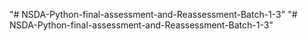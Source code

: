 "# NSDA-Python-final-assessment-and-Reassessment-Batch-1-3" 
"# NSDA-Python-final-assessment-and-Reassessment-Batch-1-3" 
